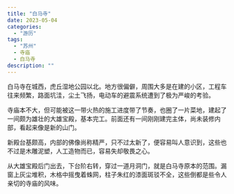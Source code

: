 ```yaml
---
title: "白马寺"
date: 2023-05-04
categories: 
  - "游历"
tags: 
  - "苏州"
  - 寺庙
  - 白马寺
description: ""
---
```

白马寺在城西，虎丘湿地公园以北。地方很偏僻，周围大多是在建的小区，工程车往来频繁，路面坑洼，尘土飞扬，电动车的避震系统遭到了极为严峻的考验。

寺庙本不大，但可能被这一带火热的施工进度带了节奏，也圈了一片菜地，建起了一间颇为雄壮的大雄宝殿，基本完工。前面还有一间刚刚建完主体，尚未装修内部，看起来像是新的山门。

新殿台基颇高，内部的佛像尚称精严，只不过太新了，便容易叫人意识到，这些也不过是木雕泥塑，人工造物而已，容易失却敬畏之心。

从大雄宝殿后门出去，下台阶右转，穿过一道月洞门，就是白马寺原本的范围。漏窗上灰尘堆积，木格中摇曳着蛛网，柱子朱红的漆面斑驳不全，这些倒都是些令人亲切的寺庙的风味。

